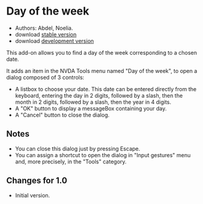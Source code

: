 # Day of the week #
*	 Authors: Abdel, Noelia.
*	 download [stable version][1]
*	 download [development version][2]

This add-on allows you to find a day of the week corresponding to a chosen date.

It adds an item in the NVDA Tools menu named "Day of the week", to open a dialog composed of 3 controls:
*	 A listbox to choose your date. This date can be entered directly from the keyboard, entering the day in 2 digits, followed by a slash, then the month in 2 digits, followed by a slash, then the year in 4 digits.
*	 A "OK" button to display a messageBox containing your day.
*	 A "Cancel" button to close the dialog.

## Notes ##
*	 You can close this dialog just by pressing Escape.
*	 You can assign a shortcut to open the dialog in "Input gestures" menu and, more precisely, in the "Tools" category.

## Changes for 1.0 ##
*	 Initial version.

[1]: http://addons.nvda-project.org/files/get.php?file=dw

[2]: http://addons.nvda-project.org/files/get.php?file=dw-dev

